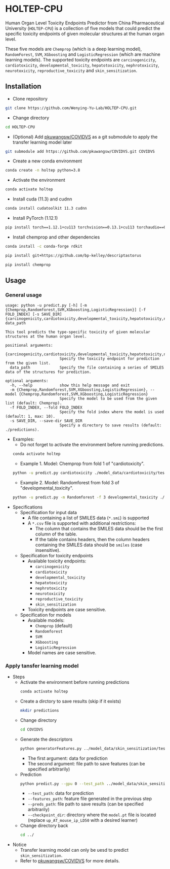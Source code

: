 # HOLTEP-CPU  
Human Organ Level Toxicity Endpoints Predictor from China Pharmaceutical University (`HOLTEP-CPU`) is a collection of five models that could predict the specific toxicity endpoints of given molecular structures at the human organ level.   

These five models are `Chemprop` (which is a deep learning model), `RandomForest`, `SVM`, `XGboosting` and `LogisticRegression` (which are machine learning models). The supported toxicity endpoints are `carcinogenicity`, `cardiotoxicity`, `developmental_toxicity`, `hepatotoxicity`, `nephrotoxicity`, `neurotoxicity`, `reproductive_toxicity` and `skin_sensitization`.
## Installation  
- Clone repository
```sh
git clone https://github.com/Wenying-Yu-Lab/HOLTEP-CPU.git
```
- Change directory
```sh
cd HOLTEP-CPU
```
- (Optional) Add [pkuwangsw/COVIDVS]("https://github.com/pkuwangsw/COVIDVS") as a git submodule to apply the transfer learning model later
```sh
git submodule add https://github.com/pkuwangsw/COVIDVS.git COVIDVS
```
- Create a new conda environment
```sh
conda create -n holtep python=3.8
```
- Activate the environment
```sh
conda activate holtep
```
- Install cuda (11.3) and cudnn
```sh
conda install cudatoolkit 11.3 cudnn
```
- Install PyTorch (1.12.1)
```sh
pip install torch==1.12.1+cu113 torchvision==0.13.1+cu113 torchaudio==0.12.1 --extra-index-url https://download.pytorch.org/whl/cu113
```
- Install chemprop and other dependencies
```sh
conda install -c conda-forge rdkit
```
```sh
pip install git+https://github.com/bp-kelley/descriptastorus
```
```sh
pip install chemprop
```  

## Usage
### General usage
```
usage: python -u predict.py [-h] [-m {Chemprop,Randomforest,SVM,XGboosting,LogisticRegression}] [-f FOLD_INDEX] [-s SAVE_DIR] {carcinogenicity,cardiotoxicity,developmental_toxicity,hepatotoxicity,nephrotoxicity,neurotoxicity,reproductive_toxicity,skin_sensitization} data_path

This tool predicts the type-specific toxicity of given molecular structures at the human organ level.

positional arguments:
  {carcinogenicity,cardiotoxicity,developmental_toxicity,hepatotoxicity,nephrotoxicity,neurotoxicity,reproductive_toxicity,skin_sensitization}
                        Specify the toxicity endpoint for prediction from the given list.
  data_path             Specify the file containing a series of SMILES data of the structures for prediction.

optional arguments:
  -h, --help            show this help message and exit
  -m {Chemprop,Randomforest,SVM,XGboosting,LogisticRegression}, --model {Chemprop,Randomforest,SVM,XGboosting,LogisticRegression}
                        Specify the model to be used from the given list (default: Chemprop).
  -f FOLD_INDEX, --fold FOLD_INDEX
                        Specify the fold index where the model is used (default: 1, max: 10).
  -s SAVE_DIR, --save-dir SAVE_DIR
                        Specify a directory to save results (default: ./predictions).
```
- Examples:  
  - Do not forget to activate the environment before running predictions.
  ```sh
  conda activate holtep
  ```
  - Example 1. Model: Chemprop from fold 1 of "cardiotoxicity".
  ```sh
  python -u predict.py cardiotoxicity ./model_data/cardiotoxicity/test.csv
  ```
  - Example 2. Model: Randomforest from fold 3 of "developmental_toxicity".
  ```sh
  python -u predict.py -m Randomforest -f 3 developmental_toxicity ./model_data/developmental_toxicity/test.csv
  ```
- Specifications
  - Specification for input data
    - A file containing a list of SMILES data (`*.smi`) is supported
    - A `*.csv` file is supported with additional restrictions:
      - The column that contains the SMILES data should be the first column of the table.
      - If the table contains headers, then the column headers containing the SMILES data should be `smiles` (case insensitive).
  - Specification for toxicity endpoints
    - Available toxicity endpoints:
      - `carcinogenicity`
      - `cardiotoxicity`
      - `developmental_toxicity`
      - `hepatotoxicity`
      - `nephrotoxicity`
      - `neurotoxicity`
      - `reproductive_toxicity`
      - `skin_sensitization`
    - Toxicity endpoints are case sensitive.
  - Specification for models
    - Available models:
      - `Chemprop` (default)
      - `Randomforest`
      - `SVM`
      - `XGboosting`
      - `LogisticRegression`
    - Model names are case sensitive.

### Apply tansfer learning model
- Steps
  - Activate the environment before running predictions
    ```sh
    conda activate holtep
    ```
  - Create a dirctory to save results (skip if it exists)
    ```sh
    mkdir predictions
    ```
  - Change directory
    ```sh
    cd COVIDVS
    ```
  - Generate the descriptors
    ```sh
    python generatorFeatures.py ../model_data/skin_sensitization/test.csv ../model_data/skin_sensitization/test-feat.npy 0
    ```
    - The first argument: data for prediction
    - The second argument: file path to save features (can be specified arbitrarily)
  - Prediction
    ```sh
    python predict.py --gpu 0 --test_path ../model_data/skin_sensitization/test.csv --features_path ../model_data/skin_sensitization/test-feat.npy --preds_path ../predictions/transfer_learning.csv --checkpoint_dir ../model_data/skin_sensitization/transfer_learning/up_AT_mouse_ip_LD50/fold_0/model_0/
    ```
    - `--test_path`: data for prediction
    - `--features_path`: feature file generated in the previous step
    - `--preds_path`: file path to save results (can be specified arbitrarily)
    - `--checkpoint_dir`: directory where the `model.pt` file is located (replace `up_AT_mouse_ip_LD50` with a desired learner)
  - Change directory back
    ```sh
    cd ../
    ```
- Notice
  - Transfer learning model can only be uesd to predict `skin_sensitization`.
  - Refer to [pkuwangsw/COVIDVS]("https://github.com/pkuwangsw/COVIDVS#prediction") for more details.

